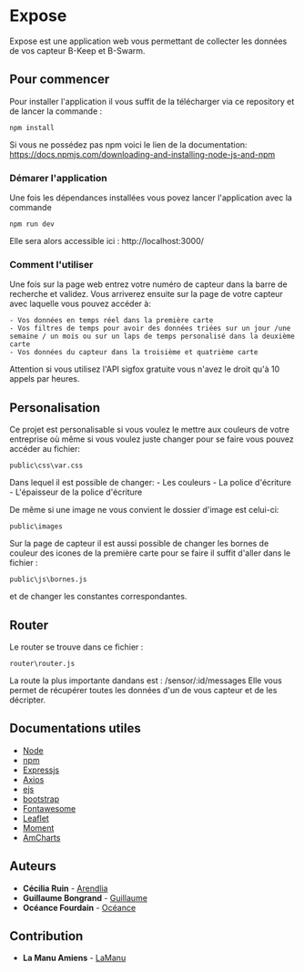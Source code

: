 # Expose

Expose est une application web vous permettant de collecter les données de vos capteur B-Keep et B-Swarm.

## Pour commencer

Pour installer l'application il vous suffit de la télécharger via ce repository et de lancer la commande :
```
npm install
```
Si vous ne possédez pas npm voici le lien de la documentation: https://docs.npmjs.com/downloading-and-installing-node-js-and-npm

### Démarer l'application

Une fois les dépendances installées vous povez lancer l'application avec la commande 
```
npm run dev
```
Elle sera alors accessible ici : http://localhost:3000/

### Comment l'utiliser

Une fois sur la page web entrez votre numéro de capteur dans la barre de recherche et validez.
Vous arriverez ensuite sur la page de votre capteur avec laquelle vous pouvez accéder à:

    - Vos données en temps réel dans la première carte
    - Vos filtres de temps pour avoir des données triées sur un jour /une semaine / un mois ou sur un laps de temps personalisé dans la deuxième carte
    - Vos données du capteur dans la troisième et quatrième carte

Attention si vous utilisez l'API sigfox gratuite vous n'avez le droit qu'à 10 appels par heures.

## Personalisation

Ce projet est personalisable si vous voulez le mettre aux couleurs de votre entreprise où même si vous voulez juste changer pour se faire vous pouvez accéder au fichier:
```
public\css\var.css
```

Dans lequel il est possible de changer:
    - Les couleurs
    - La police d'écriture
    - L'épaisseur de la police d'écriture

De même si une image ne vous convient le dossier d'image est celui-ci:
```
public\images 
```

Sur la page de capteur il est aussi possible de changer les bornes de couleur des icones de la première carte pour se faire il suffit d'aller dans le fichier :
```
public\js\bornes.js
```
et de changer les constantes correspondantes.

## Router 

Le router se trouve dans ce fichier : 
```
router\router.js
``` 
La route la plus importante dandans est : /sensor/:id/messages
Elle vous permet de récupérer toutes les données d'un de vous capteur et de les décripter.

## Documentations utiles 

* [Node](https://nodejs.org/docs/latest/api/)
* [npm]( https://docs.npmjs.com/)
* [Expressjs](https://expressjs.com/fr/)
* [Axios](https://axios-http.com/fr/docs/intro)
* [ejs](https://ejs.co/#install)
* [bootstrap](https://getbootstrap.com/docs/5.3/getting-started/introduction/) 
* [Fontawesome](https://fontawesome.com/) 
* [Leaflet](https://leafletjs.com/) 
* [Moment](https://momentjs.com/) 
* [AmCharts](https://www.amcharts.com/docs/v5/) 

## Auteurs

* **Cécilia Ruin** - [Arendlia](https://github.com/Arendlia)
* **Guillaume Bongrand** - [Guillaume](https://github.com/guillaume-bgr)
* **Océance Fourdain** - [Océance](https://github.com/OceanceFourdain)

## Contribution
* **La Manu Amiens** - [LaManu](https://lamanu.fr/campus/amiens-formation-numerique/)

